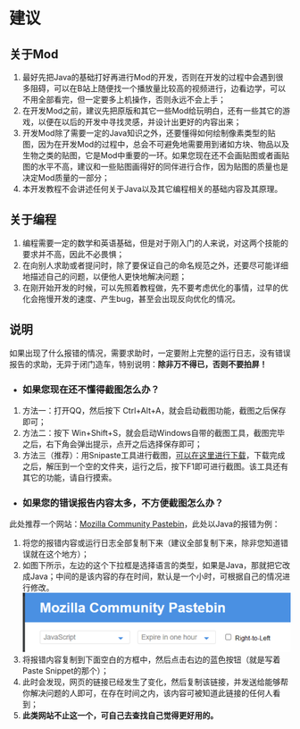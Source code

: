 # 建议

## 关于Mod
1. 最好先把Java的基础打好再进行Mod的开发，否则在开发的过程中会遇到很多阻碍，可以在B站上随便找一个播放量比较高的视频进行，边看边学，可以不用全部看完，但一定要多上机操作，否则永远不会上手；
2. 在开发Mod之前，建议先把原版和其它一些Mod给玩明白，还有一些其它的游戏，以便在以后的开发中寻找灵感，并设计出更好的内容出来；
3. 开发Mod除了需要一定的Java知识之外，还要懂得如何绘制像素类型的贴图，因为在开发Mod的过程中，总会不可避免地需要用到诸如方块、物品以及生物之类的贴图，它是Mod中重要的一环。如果您现在还不会画贴图或者画贴图的水平不高，建议和一些贴图画得好的同伴进行合作，因为贴图的质量也是决定Mod质量的一部分；
4. 本开发教程不会讲述任何关于Java以及其它编程相关的基础内容及其原理。

## 关于编程
1. 编程需要一定的数学和英语基础，但是对于刚入门的人来说，对这两个技能的要求并不高，因此不必畏惧；
2. 在向别人求助或者提问时，除了要保证自己的命名规范之外，还要尽可能详细地描述自己的问题，以便他人更快地解决问题；
3. 在刚开始开发的时候，可以先照着教程做，先不要考虑优化的事情，过早的优化会拖慢开发的速度、产生bug，甚至会出现反向优化的情况。

## 说明
如果出现了什么报错的情况，需要求助时，一定要附上完整的运行日志，没有错误报告的求助，无异于闭门造车，特别说明：**除非万不得已，否则不要拍屏！**&emsp;

- ### 如果您现在还不懂得截图怎么办？
1. 方法一：打开QQ，然后按下 Ctrl+Alt+A，就会启动截图功能，截图之后保存即可；
2. 方法二：按下 Win+Shift+S，就会启动Windows自带的截图工具，截图完毕之后，右下角会弹出提示，点开之后选择保存即可；
3. 方法三（推荐）：用Snipaste工具进行截图，[可以在这里进行下载](https://zh.snipaste.com/)，下载完成之后，解压到一个空的文件夹，运行之后，按下F1即可进行截图。该工具还有其它的功能，请自行摸索。

- ### 如果您的错误报告内容太多，不方便截图怎么办？
此处推荐一个网站：[Mozilla Community Pastebin](https://paste.mozilla.org/)，此处以Java的报错为例：
1. 将您的报错内容或运行日志全部复制下来（建议全部复制下来，除非您知道错误就在这个地方）；
2. 如图下所示，左边的这个下拉框是选择语言的类型，如果是Java，那就把它改成Java；中间的是该内容的存在时间，默认是一个小时，可根据自己的情况进行修改。![img.png](../图片/img.png)
3. 将报错内容复制到下面空白的方框中，然后点击右边的蓝色按钮（就是写着Paste Snippet的那个）；
4. 此时会发现，网页的链接已经发生了变化，然后复制该链接，并发送给能够帮你解决问题的人即可，在存在时间之内，该内容可被知道此链接的任何人看到；
5. **此类网站不止这一个，可自己去查找自己觉得更好用的。**
